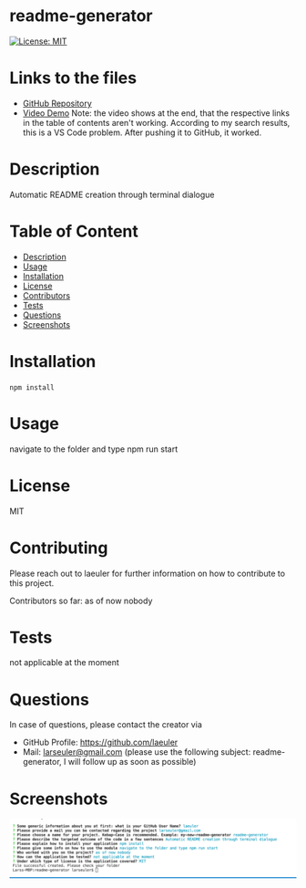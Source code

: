 # readme-generator

[![License: MIT](https://img.shields.io/badge/License-MIT-green.svg)](https://opensource.org/licenses/MIT)

# Links to the files

- [GitHub Repository](https://github.com/laeuler/readme-generator)
- [Video Demo](https://drive.google.com/file/d/1s9CufHB6dx6xDq1hta9iJV_49yiRD2md/view?usp=sharing)
  Note: the video shows at the end, that the respective links in the table of contents aren't working. According to my search results, this is a VS Code problem.
  After pushing it to GitHub, it worked.

# Description

Automatic README creation through terminal dialogue

# Table of Content

- [Description](#Description)
- [Usage](#Usage)
- [Installation](#Installation)
- [License](#License)
- [Contributors](#Contributors)
- [Tests](#Tests)
- [Questions](#Questions)
- [Screenshots](#Screenshots)

# Installation

`npm install`

# Usage

navigate to the folder and type npm run start

# License

MIT

# Contributing

Please reach out to laeuler for further information on how to contribute to this project.

Contributors so far:
as of now nobody

# Tests

not applicable at the moment

# Questions

In case of questions, please contact the creator via

- GitHub Profile: https://github.com/laeuler
- Mail: larseuler@gmail.com (please use the following subject: readme-generator, I will follow up as soon as possible)

# Screenshots

![Terminal Dialogue](./screenshots/terminal.png)
